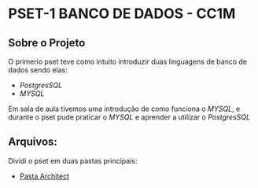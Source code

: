 # PSET-1 BANCO DE DADOS - CC1M

## Sobre o Projeto

O primerio pset teve como intuito introduzir duas linguagens de banco de dados sendo elas:
* _*PostgresSQL*_
* _*MYSQL*_

Em sala de aula tivemos uma introdução de como funciona o _*MYSQL*_, e durante o pset pude praticar o _*MYSQL*_ e aprender a utilizar o _*PostgresSQL*_

## Arquivos:
Dividi o pset em duas pastas principais:
* [Pasta Architect]()
